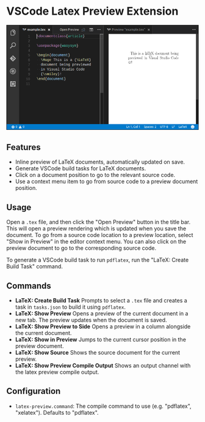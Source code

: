 # VSCode Latex Preview Extension

![Screenshot](media/screenshot.png)

## Features

* Inline preview of LaTeX documents, automatically updated on save.
* Generate VSCode build tasks for LaTeX documents.
* Click on a document position to go to the relevant source code.
* Use a context menu item to go from source code to a preview document position.

## Usage

Open a `.tex` file, and then click the "Open Preview" button in the title bar. This will open a preview rendering which
is updated when you save the document. To go from a source code location to a preview location, select "Show in Preview"
in the editor context menu. You can also click on the preview document to go to the corresponding source code.

To generate a VSCode build task to run `pdflatex`, run the "LaTeX: Create Build Task" command.

## Commands

* **LaTeX: Create Build Task** Prompts to select a `.tex` file and creates a task in `tasks.json` to build it using `pdflatex`.
* **LaTeX: Show Preview** Opens a preview of the current document in a new tab. The preview updates when the document is saved.
* **LaTeX: Show Preview to Side** Opens a preview in a column alongside the current document.
* **LaTeX: Show in Preview** Jumps to the current cursor position in the preview document.
* **LaTeX: Show Source** Shows the source document for the current preview.
* **LaTeX: Show Preview Compile Output** Shows an output channel with the latex preview compile output.

## Configuration

* `latex-preview.command`:  The compile command to use (e.g. "pdflatex", "xelatex"). Defaults to "pdflatex".
